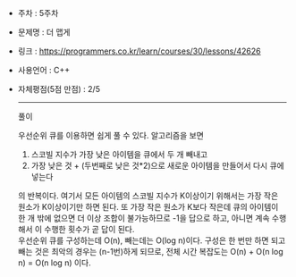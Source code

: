 * 주차 : 5주차
* 문제명 : 더 맵게
* 링크 : https://programmers.co.kr/learn/courses/30/lessons/42626
* 사용언어 : C++ 
* 자체평점(5점 만점) : 2/5 
  
  ---

  풀이
  
  우선순위 큐를 이용하면 쉽게 풀 수 있다. 알고리즘을 보면  
    1) 스코빌 지수가 가장 낮은 아이템을 큐에서 두 개 빼내고  
    2) 가장 낮은 것 + (두번째로 낮은 것*2)으로 새로운 아이템을 만들어서 다시 큐에 넣는다  
  
  의 반복이다. 여기서 모든 아이템의 스코빌 지수가 K이상이기 위해서는 가장 작은 원소가 K이상이기만 하면 된다. 또 가장 작은 원소가 K보다 작은데 큐의 아이템이 한 개 밖에 없으면 더 이상 조합이 불가능하므로 -1을 답으로 하고, 아니면 계속 수행해서 이 수행한 횟수가 곧 답이 된다.  
  우선순위 큐를 구성하는데 O(n), 빼는데는 O(log n)이다. 구성은 한 번만 하면 되고 빼는 것은 최악의 경우는 (n-1번)하게 되므로, 전체 시간 복잡도는 O(n) + O(n log n) = O(n log n) 이다.